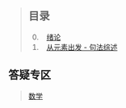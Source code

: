 > ## 目录
> 
> 0.    [绪论](docs/2017-05-06.md)
> 1.    [从元素出发 - 句法综述](docs/2017-05-13.md) 
> 
>


## 答疑专区

> [数学](prob/396.md)
